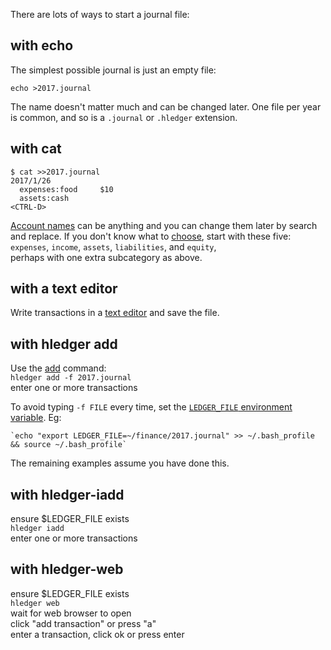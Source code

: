 There are lots of ways to start a journal file:

## with echo

The simplest possible journal is just an empty file:
```shell
echo >2017.journal
```

The name doesn't matter much and can be changed later. 
One file per year is common, 
and so is a `.journal` or `.hledger` extension.

## with cat

```shell
$ cat >>2017.journal
2017/1/26
  expenses:food     $10
  assets:cash
<CTRL-D>
```

[Account names](/journal.html#account-names) can be anything 
and you can change them later by search and replace. 
If you don't know what to [choose](http://plaintextaccounting.org/#choosing-accounts), 
start with these five:\
`expenses`, `income`, `assets`, `liabilities`, and `equity`,\
perhaps with one extra subcategory as above.

## with a text editor

Write transactions in a [text editor](/journal.html#editor-support) and save the file.

## with hledger add

Use the [add](/hledger.html#add) command:\
`hledger add -f 2017.journal`\
enter one or more transactions

To avoid typing `-f FILE` every time, set the 
[`LEDGER_FILE` environment variable](/hledger.html#input-files). Eg:
```shell
`echo "export LEDGER_FILE=~/finance/2017.journal" >> ~/.bash_profile && source ~/.bash_profile`
```
The remaining examples assume you have done this. 

## with hledger-iadd

ensure $LEDGER_FILE exists\
`hledger iadd`\
enter one or more transactions

## with hledger-web

ensure $LEDGER_FILE exists\
`hledger web`\
wait for web browser to open\
click "add transaction" or press "a"\
enter a transaction, click ok or press enter

